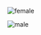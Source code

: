 ![female](https://photo.sibnet.ru/upload/imggreat/1736299314311494611.jpg)

![male](https://photo.sibnet.ru/upload/imggreat/1736299334241494611.jpg)